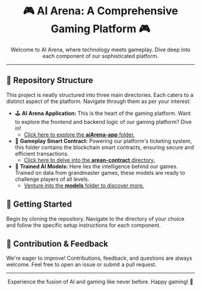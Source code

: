 <!DOCTYPE html>
<html>

<head>
</head>

<body>

<h1 align="center">🎮 AI Arena: A Comprehensive Gaming Platform 🎮</h1>

<p align="center">
    Welcome to AI Arena, where technology meets gameplay. Dive deep into each component of our sophisticated platform.
</p>

<hr/>

<h2>📂 Repository Structure</h2>

<p>
    This project is neatly structured into three main directories. Each caters to a distinct aspect of the platform. Navigate through them as per your interest:
</p>

<ul>
    <li>
        🕹️ <b>AI Arena Application:</b> This is the heart of the gaming platform. Want to explore the frontend and backend logic of our gaming platform? Dive in!
        <ul>
            <li><a href="aiArena-app">Click here to explore the <b>aiArena-app</b> folder.</a></li>
        </ul>
    </li>
    <li>
        💸 <b>Gameplay Smart Contract:</b> Powering our platform's ticketing system, this folder contains the blockchain smart contracts, ensuring secure and efficient transactions.
        <ul>
            <li><a href="arean-contract">Click here to delve into the <b>arean-contract</b> directory.</a></li>
        </ul>
    </li>
    <li>
        🧠 <b>Trained AI Models:</b> Here lies the intelligence behind our games. Trained on data from grandmaster games, these models are ready to challenge players of all levels.
        <ul>
            <li><a href="models">Venture into the <b>models</b> folder to discover more.</a></li>
        </ul>
    </li>
</ul>

<h2>🚀 Getting Started</h2>

<p>
    Begin by cloning the repository. Navigate to the directory of your choice and follow the specific setup instructions for each component.
</p>

<h2>🔗 Contribution & Feedback</h2>
<p>
    We're eager to improve! Contributions, feedback, and questions are always welcome. Feel free to open an issue or submit a pull request.
</p>

<hr/>

<p align="center">
    Experience the fusion of AI and gaming like never before. Happy gaming! 🎉
</p>

</body>

</html>
